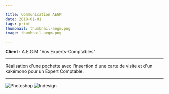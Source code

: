 ```yaml
---

title: Communication AEGM
date: 2018-01-01
tags: print
thumbnail: thumbnail-aegm.png
image: thumbnail-aegm.png

---
```


**Client :** A.E.G.M "Vos Experts-Comptables"

---

Réalisation d'une pochette avec l'insertion d'une carte de visite et d'un kakémono pour un Expert Comptable.

---

![Photoshop](/images/icons/photoshop.svg)
![Indesign](/images/icons/indesign.svg)
